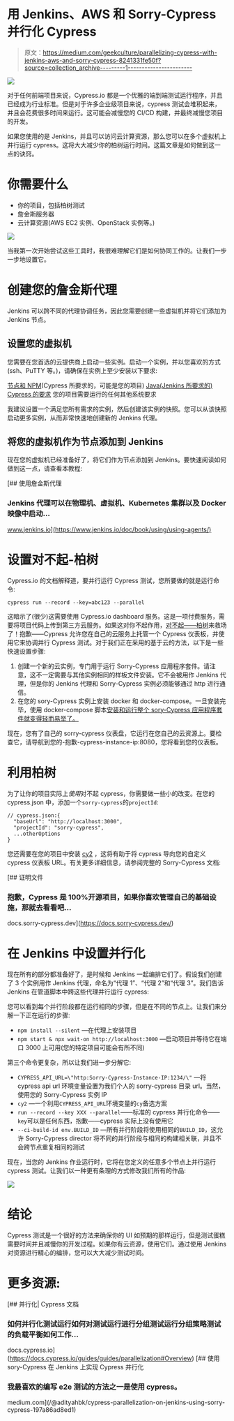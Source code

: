 # 用 Jenkins、AWS 和 Sorry-Cypress 并行化 Cypress

> 原文：<https://medium.com/geekculture/parallelizing-cypress-with-jenkins-aws-and-sorry-cypress-8241331fe50f?source=collection_archive---------1----------------------->

![](img/3f20256d2345f54e9e846aab5d43a1aa.png)

对于任何前端项目来说，Cypress.io 都是一个优雅的端到端测试运行程序，并且已经成为行业标准。但是对于许多企业级项目来说，cypress 测试会堆积起来，并且会花费很多时间来运行。这可能会减慢您的 CI/CD 构建，并最终减慢您项目的开发。

如果您使用的是 Jenkins，并且可以访问云计算资源，那么您可以在多个虚拟机上并行运行 cypress。这将大大减少你的柏树运行时间。这篇文章是如何做到这一点的诀窍。

# 你需要什么

*   你的项目，包括柏树测试
*   詹金斯服务器
*   云计算资源(AWS EC2 实例、OpenStack 实例等。)

![](img/a49423957a01c931b1c3d44e26fd91be.png)

当我第一次开始尝试这些工具时，我很难理解它们是如何协同工作的。让我们一步一步地设置它。

# 创建您的詹金斯代理

Jenkins 可以跨不同的代理协调任务，因此您需要创建一些虚拟机并将它们添加为 Jenkins 节点。

## 设置您的虚拟机

您需要在您首选的云提供商上启动一些实例。启动一个实例，并以您喜欢的方式(ssh、PuTTY 等。)，请确保在实例上至少安装以下要求:

[节点和 NPM](https://docs.aws.amazon.com/sdk-for-javascript/v2/developer-guide/setting-up-node-on-ec2-instance.html)(Cypress 所要求的，可能是您的项目)
[Java(Jenkins 所要求的)](https://www3.ntu.edu.sg/home/ehchua/programming/howto/JDK_Howto.html)
[Cypress 的要求](https://docs.cypress.io/guides/getting-started/installing-cypress#System-requirements)
您的项目需要运行的任何其他系统要求

我建议设置一个满足您所有需求的实例，然后创建该实例的快照。您可以从该快照启动更多实例，从而非常快速地创建新的 Jenkins 代理。

## 将您的虚拟机作为节点添加到 Jenkins

现在您的虚拟机已经准备好了，将它们作为节点添加到 Jenkins。要快速阅读如何做到这一点，请查看本教程:

[](https://www.jenkins.io/doc/book/using/using-agents/) [## 使用詹金斯代理

### Jenkins 代理可以在物理机、虚拟机、Kubernetes 集群以及 Docker 映像中启动…

www.jenkins.io](https://www.jenkins.io/doc/book/using/using-agents/) 

# 设置对不起-柏树

Cypress.io 的文档解释道，要并行运行 Cypress 测试，您所要做的就是运行命令:

```
cypress run --record --key=abc123 --parallel
```

这暗示了(很少)这需要使用 Cypress.io dashboard 服务。这是一项付费服务，需要将项目代码上传到第三方云服务。如果这对你不起作用，[对不起——柏树](https://docs.sorry-cypress.dev/)来救场了！抱歉——Cypress 允许您在自己的云服务上托管一个 Cypress 仪表板，并使用它来协调并行 Cypress 测试。对于我们正在采用的基于云的方法，以下是一些快速设置步骤:

1.  创建一个新的云实例，专门用于运行 Sorry-Cypress 应用程序套件。请注意，这不一定需要与其他实例相同的样板文件安装。它不会被用作 Jenkins 代理，但是你的 Jenkins 代理和 Sorry-Cypress 实例必须能够通过 http 进行通信。
2.  在您的 sory-Cypress 实例上安装 docker 和 docker-compose。一旦安装完毕，使用 docker-compose 脚本[安装和运行整个 sory-Cypress 应用程序套件就变得轻而易举了。](https://docs.sorry-cypress.dev/guide/dashboard-and-api)

现在，您有了自己的 sorry-cypress 仪表盘，它运行在您自己的云资源上。要检查它，请导航到您的-抱歉-cypress-instance-ip:8080，您将看到您的仪表板。

# 利用柏树

为了让你的项目实际上*使用*对不起 cypress，你需要做一些小的改变。在您的 cypress.json 中，添加一个`sorry-cypress`的`projectId`:

```
// cypress.json:{
  "baseUrl": "http://localhost:3000",
  "projectId": "sorry-cypress",
  ...otherOptions
}
```

您还需要在您的项目中安装 [cy2](https://www.npmjs.com/package/cy2) ，这将有助于将 cypress 导向您的自定义 cypress 仪表板 URL。有关更多详细信息，请参阅完整的 Sorry-Cypress 文档:

[](https://docs.sorry-cypress.dev/) [## 证明文件

### 抱歉，Cypress 是 100%开源项目，如果你喜欢管理自己的基础设施，那就去看看吧…

docs.sorry-cypress.dev](https://docs.sorry-cypress.dev/) 

# 在 Jenkins 中设置并行化

现在所有的部分都准备好了，是时候和 Jenkins 一起编排它们了。假设我们创建了 3 个实例用作 Jenkins 代理，命名为“代理 1”、“代理 2”和“代理 3”。我们告诉 Jenkins 在管道脚本中跨这些代理并行运行 cypress:

您可以看到每个并行阶段都在运行相同的步骤，但是在不同的节点上。让我们来分解一下正在运行的步骤:

*   `npm install --silent` —在代理上安装项目
*   `npm start & npx wait-on http://localhost:3000` —启动项目并等待它在端口 3000 上可用(您的特定项目可能会有所不同)

第三个命令更复杂，所以让我们进一步分解它:

*   `CYPRESS_API_URL=\"http:Sorry-Cypress-Instance-IP:1234/\"` —将 cypress api url 环境变量设置为我们个人的 sorry-cypress 目录 url。当然，使用您的 Sorry-Cypress 实例 IP
*   `cy2` —一个利用`CYPRESS_API_URL`环境变量的`cy`备选方案
*   `run --record --key XXX --parallel`——标准的 cypress 并行化命令——`key`可以是任何东西，抱歉——cypress 实际上没有使用它
*   `--ci-build-id env.BUILD_ID` —所有并行阶段将使用相同的`BUILD_ID`，这允许 Sorry-Cypress director 将不同的并行阶段与相同的构建相关联，并且不会跨节点重复相同的测试

现在，当您的 Jenkins 作业运行时，它将在您定义的任意多个节点上并行运行 cypress 测试。让我们以一种更有条理的方式修改我们所有的作品:

![](img/291aa750013c9689d6be37eaaae515ed.png)

# 结论

Cypress 测试是一个很好的方法来确保你的 UI 如预期的那样运行，但是测试蛋糕需要时间并且减慢你的开发过程。如果你有云资源，使用它们。通过使用 Jenkins 对资源进行精心的编排，您可以大大减少测试时间。

# 更多资源:

[](https://docs.cypress.io/guides/guides/parallelization#Overview) [## 并行化| Cypress 文档

### 如何并行化测试运行如何对测试运行进行分组测试运行分组策略测试的负载平衡如何工作…

docs.cypress.io](https://docs.cypress.io/guides/guides/parallelization#Overview) [](/@adityahbk/cypress-parallelization-on-jenkins-using-sorry-cypress-197a86ad8ed1) [## 使用 sory-Cypress 在 Jenkins 上实现 Cypress 并行化

### 我最喜欢的编写 e2e 测试的方法之一是使用 cypress。

medium.com](/@adityahbk/cypress-parallelization-on-jenkins-using-sorry-cypress-197a86ad8ed1)